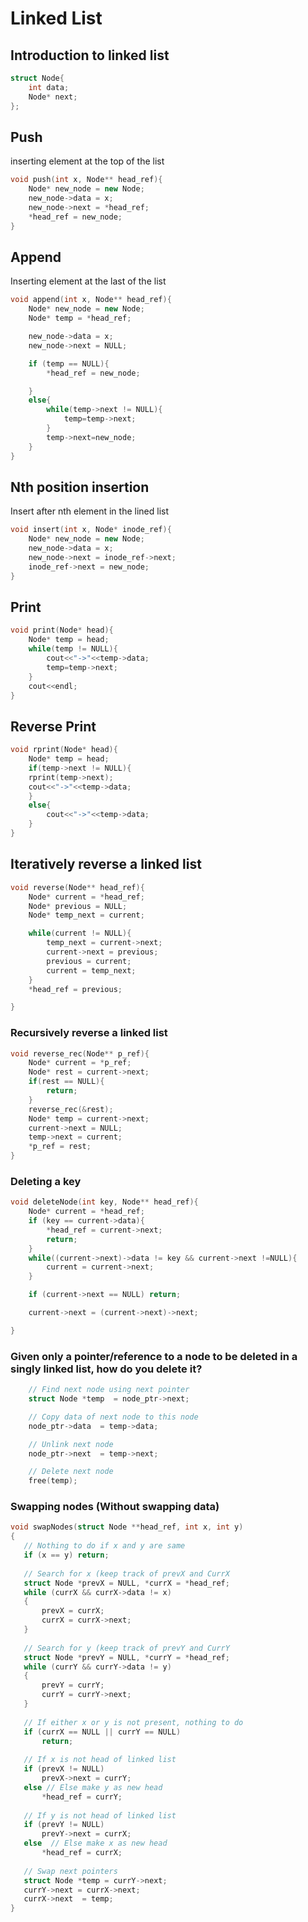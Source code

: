 # Linked List

## Introduction to linked list

```c++
struct Node{
    int data;
    Node* next;
};
```



## Push

inserting element at the top of the list

```c++
void push(int x, Node** head_ref){
    Node* new_node = new Node;
    new_node->data = x;
    new_node->next = *head_ref;
    *head_ref = new_node;
}
```



## Append

Inserting element at the last of the list

```c++
void append(int x, Node** head_ref){
    Node* new_node = new Node;
    Node* temp = *head_ref;

    new_node->data = x;
    new_node->next = NULL;

    if (temp == NULL){
        *head_ref = new_node;

    }
    else{
        while(temp->next != NULL){
            temp=temp->next;
        }
        temp->next=new_node;
    }
}
```



## Nth position insertion

Insert after nth element in the lined list

```c++
void insert(int x, Node* inode_ref){
    Node* new_node = new Node;
    new_node->data = x;
    new_node->next = inode_ref->next;
    inode_ref->next = new_node;
}
```



## Print

```c++
void print(Node* head){
    Node* temp = head;
    while(temp != NULL){
        cout<<"->"<<temp->data;
        temp=temp->next;
    }
    cout<<endl;
}
```



## Reverse Print

```c++
void rprint(Node* head){
    Node* temp = head;
    if(temp->next != NULL){
    rprint(temp->next);
    cout<<"->"<<temp->data;
    }
    else{
        cout<<"->"<<temp->data;
    }
}
```



## Iteratively reverse a linked list

```c++
void reverse(Node** head_ref){
    Node* current = *head_ref;
    Node* previous = NULL;
    Node* temp_next = current;

    while(current != NULL){
        temp_next = current->next;
        current->next = previous;
        previous = current;
        current = temp_next;
    }
    *head_ref = previous;

}
```



### Recursively reverse a linked list

```c++
void reverse_rec(Node** p_ref){
    Node* current = *p_ref;
    Node* rest = current->next;
    if(rest == NULL){
        return;
    }
    reverse_rec(&rest);
    Node* temp = current->next;
    current->next = NULL;
    temp->next = current;
    *p_ref = rest;
}
```

 

### Deleting a key

```c++
void deleteNode(int key, Node** head_ref){
    Node* current = *head_ref;
    if (key == current->data){
        *head_ref = current->next;
        return;
    }
    while((current->next)->data != key && current->next !=NULL){
        current = current->next;
    }

    if (current->next == NULL) return;

    current->next = (current->next)->next;

}
```



### Given only a pointer/reference to a node to be deleted in a singly linked list, how do you delete it?

```c++
    // Find next node using next pointer
    struct Node *temp  = node_ptr->next;

    // Copy data of next node to this node
    node_ptr->data  = temp->data;

    // Unlink next node
    node_ptr->next  = temp->next;

    // Delete next node
    free(temp);
```



### Swapping nodes (Without swapping data)

```c++
void swapNodes(struct Node **head_ref, int x, int y)
{
   // Nothing to do if x and y are same
   if (x == y) return;
 
   // Search for x (keep track of prevX and CurrX
   struct Node *prevX = NULL, *currX = *head_ref;
   while (currX && currX->data != x)
   {
       prevX = currX;
       currX = currX->next;
   }
 
   // Search for y (keep track of prevY and CurrY
   struct Node *prevY = NULL, *currY = *head_ref;
   while (currY && currY->data != y)
   {
       prevY = currY;
       currY = currY->next;
   }
 
   // If either x or y is not present, nothing to do
   if (currX == NULL || currY == NULL)
       return;
 
   // If x is not head of linked list
   if (prevX != NULL)
       prevX->next = currY;
   else // Else make y as new head
       *head_ref = currY;  
 
   // If y is not head of linked list
   if (prevY != NULL)
       prevY->next = currX;
   else  // Else make x as new head
       *head_ref = currX;
 
   // Swap next pointers
   struct Node *temp = currY->next;
   currY->next = currX->next;
   currX->next  = temp;
}
 
```



